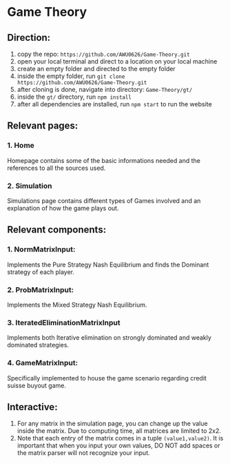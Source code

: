 # Game Theory

## Direction:
1. copy the repo: `https://github.com/AWU0626/Game-Theory.git`
2. open your local terminal and direct to a location on your local machine
3. create an empty folder and directed to the empty folder
4. inside the empty folder, run `git clone https://github.com/AWU0626/Game-Theory.git`
5. after cloning is done, navigate into directory: `Game-Theory/gt/`
6. inside the `gt/` directory, run `npm install`
7. after all dependencies are installed, run `npm start` to run the website

## Relevant pages:
### 1. Home
Homepage contains some of the basic informations needed and the references to all the sources used.

### 2. Simulation
Simulations page contains different types of Games involved and an explanation of how the game plays out.

## Relevant components:
### 1. NormMatrixInput:
Implements the Pure Strategy Nash Equilibrium and finds the Dominant strategy of each player.

### 2. ProbMatrixInput:
Implements the Mixed Strategy Nash Equilibrium.

### 3. IteratedEliminationMatrixInput
Implements both Iterative elimination on strongly dominated and weakly dominated strategies.

### 4. GameMatrixInput:
Specifically implemented to house the game scenario regarding credit suisse buyout game.

## Interactive:
1. For any matrix in the simulation page, you can change up the value inside the matrix. Due to computing time,
all matrices are limited to 2x2.
2. Note that each entry of the matrix comes in a tuple `(value1,value2)`. It is important that when you input your own values, DO NOT add spaces or the matrix parser will not recognize your input.
